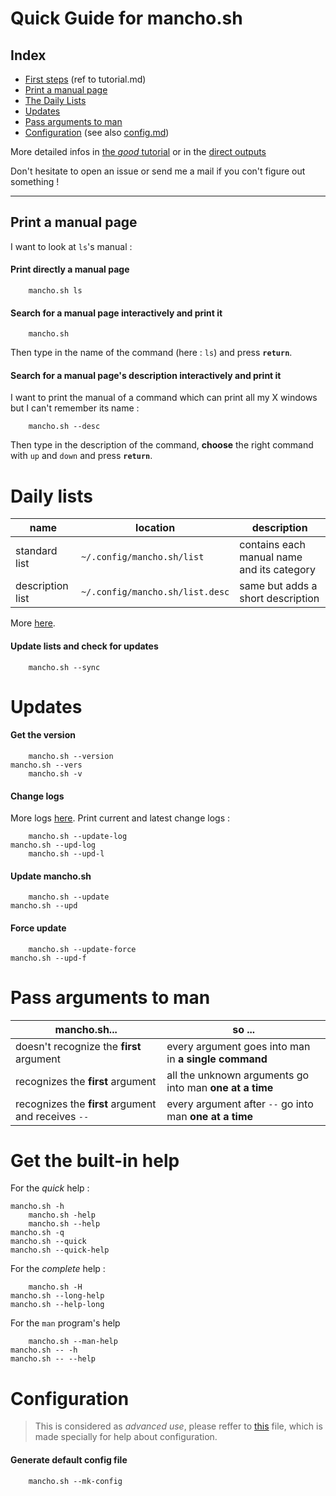 # Quick Guide for mancho.sh

## Index

* [First steps](https://github.com/lapingenieur/mancho.sh/blob/master/docs/tutorial.md#first-steps) (ref to tutorial.md)
* [Print a manual page](#Print-a-manual-page)
* [The Daily Lists](#daily-lists)
* [Updates](#updates)
* [Pass arguments to man](#pass-arguments-to-man)
* [Configuration](#configuration) (see also [config.md](./config.md))

More detailed infos in [the *good* tutorial](./tutorial.md) or in the [direct outputs](./output/)

Don't hesitate to open an issue or send me a mail if you con't figure out something !

---

## Print a manual page

I want to look at `ls`'s manual :

#### Print directly a manual page

        mancho.sh ls

#### Search for a manual page interactively and print it

        mancho.sh

Then type in the name of the command (here : `ls`) and press **`return`**.

#### Search for a manual page's description interactively and print it

I want to print the manual of a command which can print all my X windows but I can't remember its name :

        mancho.sh --desc

Then type in the description of the command, **choose** the right command with `up` and `down` and press **`return`**.

# Daily lists

| name             | location                        | description                                |
|------------------|---------------------------------|--------------------------------------------|
| standard list    | `~/.config/mancho.sh/list`      | contains each manual name and its category |
| description list | `~/.config/mancho.sh/list.desc` | same but adds a short description          |

More [here](./tutorial.md#daily-lists).

#### Update lists and check for updates

        mancho.sh --sync

# Updates

#### Get the version

        mancho.sh --version
	mancho.sh --vers
        mancho.sh -v

#### Change logs

More logs [here](../global_change_logs.md). Print current and latest change logs :

        mancho.sh --update-log
	mancho.sh --upd-log
        mancho.sh --upd-l

#### Update mancho.sh

        mancho.sh --update
	mancho.sh --upd

#### Force update

        mancho.sh --update-force
	mancho.sh --upd-f

# Pass arguments to man

| mancho.sh...                                        | so ...                                                  |
|-----------------------------------------------------|---------------------------------------------------------|
| doesn't recognize the **first** argument            | every argument goes into man in **a single command**    |
| recognizes the **first** argument                   | all the unknown arguments go into man **one at a time** |
| recognizes the **first** argument and receives `--` | every argument after `--` go into man **one at a time** |

# Get the built-in help

For the *quick* help :

	mancho.sh -h
        mancho.sh -help
        mancho.sh --help
	mancho.sh -q
	mancho.sh --quick
	mancho.sh --quick-help

For the *complete* help :

        mancho.sh -H
	mancho.sh --long-help
	mancho.sh --help-long

For the `man` program's help

        mancho.sh --man-help
	mancho.sh -- -h
	mancho.sh -- --help

# Configuration

> This is considered as *advanced use*, please reffer to [this](./config.md) file, which is made specially for help about configuration.

#### Generate default config file

        mancho.sh --mk-config
